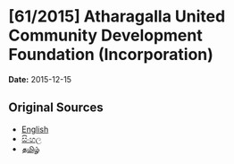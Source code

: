 # [61/2015] Atharagalla United Community Development Foundation (Incorporation)

**Date:** 2015-12-15

## Original Sources

- [English](https://documents.gov.lk/view/bills/2015/12/61-2015_E.pdf)
- [සිංහල](https://documents.gov.lk/view/bills/2015/12/61-2015_S.pdf)
- [தமிழ்](https://documents.gov.lk/view/bills/2015/12/61-2015_T.pdf)
